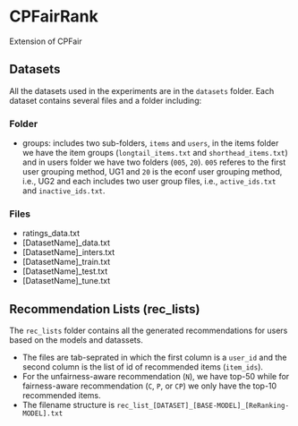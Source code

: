 # CPFairRank
Extension of CPFair

## Datasets
All the datasets used in the experiments are in the `datasets` folder. Each dataset contains several files and a folder including:

### Folder
  - groups: includes two sub-folders, `items` and `users`, in the items folder we have the item groups (`longtail_items.txt` and `shorthead_items.txt`) and in users folder we have two folders (`005`,  `20`). `005` referes to the first user grouping method, UG1 and `20` is the econf user grouping method, i.e., UG2 and each includes two user group files, i.e., `active_ids.txt` and `inactive_ids.txt`.
### Files
  - ratings_data.txt
  - [DatasetName]_data.txt
  - [DatasetName]_inters.txt
  - [DatasetName]_train.txt
  - [DatasetName]_test.txt
  - [DatasetName]_tune.txt

## Recommendation Lists (rec_lists)
The `rec_lists` folder contains all the generated recommendations for users based on the models and datassets.

- The files are tab-seprated in which the first column is a `user_id` and the second column is the list of id of recommended items (`item_ids`).
- For the unfairness-aware recommendation (`N`), we have top-50 while for fairness-aware recommendation (`C`, `P`, or `CP`) we only have the top-10 recommended items.
- The filename structure is `rec_list_[DATASET]_[BASE-MODEL]_[ReRanking-MODEL].txt`
